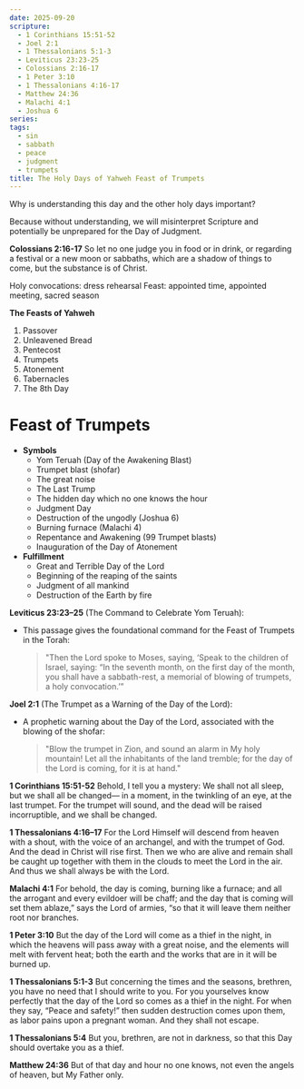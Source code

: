 ```yaml
---
date: 2025-09-20
scripture:
  - 1 Corinthians 15:51-52
  - Joel 2:1
  - 1 Thessalonians 5:1-3
  - Leviticus 23:23-25
  - Colossians 2:16-17
  - 1 Peter 3:10
  - 1 Thessalonians 4:16-17
  - Matthew 24:36
  - Malachi 4:1
  - Joshua 6
series:
tags:
  - sin
  - sabbath
  - peace
  - judgment
  - trumpets
title: The Holy Days of Yahweh Feast of Trumpets
---
```



Why is understanding this day and the other holy days important?

Because without understanding, we will misinterpret Scripture and potentially be unprepared for the Day of Judgment.

**Colossians 2:16-17**
So let no one judge you in food or in drink, or regarding a festival or a new moon or sabbaths, which are a shadow of things to come, but the substance is of Christ.

Holy convocations: dress rehearsal
Feast: appointed time, appointed meeting, sacred season

**The Feasts of Yahweh**
1. Passover
2. Unleavened Bread
3. Pentecost
4. Trumpets
5. Atonement
6. Tabernacles
7. The 8th Day

# Feast of Trumpets

- **Symbols**
    - Yom Teruah (Day of the Awakening Blast)
    - Trumpet blast (shofar)
    - The great noise
    - The Last Trump
    - The hidden day which no one knows the hour
    - Judgment Day
    - Destruction of the ungodly (Joshua 6)
    - Burning furnace (Malachi 4)
    - Repentance and Awakening (99 Trumpet blasts)
    - Inauguration of the Day of Atonement
- **Fulfillment**
    - Great and Terrible Day of the Lord
    - Beginning of the reaping of the saints
    - Judgment of all mankind
    - Destruction of the Earth by fire

**Leviticus 23:23–25** (The Command to Celebrate Yom Teruah):

- This passage gives the foundational command for the Feast of Trumpets in the Torah:
    
    > "Then the Lord spoke to Moses, saying, ‘Speak to the children of Israel, saying: “In the seventh month, on the first day of the month, you shall have a sabbath-rest, a memorial of blowing of trumpets, a holy convocation.’”

**Joel 2:1** (The Trumpet as a Warning of the Day of the Lord):

- A prophetic warning about the Day of the Lord, associated with the blowing of the shofar:
    
    > "Blow the trumpet in Zion, and sound an alarm in My holy mountain! Let all the inhabitants of the land tremble; for the day of the Lord is coming, for it is at hand."


**1 Corinthians 15:51-52**
Behold, I tell you a mystery: We shall not all sleep, but we shall all be changed— in a moment, in the twinkling of an eye, at the last trumpet. For the trumpet will sound, and the dead will be raised incorruptible, and we shall be changed.

**1 Thessalonians 4:16–17**
For the Lord Himself will descend from heaven with a shout, with the voice of an archangel, and with the trumpet of God. And the dead in Christ will rise first. Then we who are alive and remain shall be caught up together with them in the clouds to meet the Lord in the air. And thus we shall always be with the Lord.

**Malachi 4:1**
For behold, the day is coming, burning like a furnace; and all the arrogant and every evildoer will be chaff; and the day that is coming will set them ablaze,” says the Lord of armies, “so that it will leave them neither root nor branches.

**1 Peter 3:10**
But the day of the Lord will come as a thief in the night, in which the heavens will pass away with a great noise, and the elements will melt with fervent heat; both the earth and the works that are in it will be burned up. 

**1 Thessalonians 5:1-3**
But concerning the times and the seasons, brethren, you have no need that I should write to you. For you yourselves know perfectly that the day of the Lord so comes as a thief in the night. For when they say, “Peace and safety!” then sudden destruction comes upon them, as labor pains upon a pregnant woman. And they shall not escape.

**1 Thessalonians 5:4**
But you, brethren, are not in darkness, so that this Day should overtake you as a thief.

**Matthew 24:36**
But of that day and hour no one knows, not even the angels of heaven, but My Father only.
